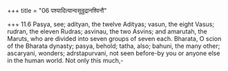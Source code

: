 +++
title = "06 पश्यादित्यान्वसून्रुद्रानश्विनौ"

+++
11.6 Pasya, see; adityan, the twelve Adityas; vasun, the eight Vasus;
rudran, the eleven Rudras; asvinau, the two Asvins; and amarutah, the
Maruts, who are divided into seven groups of seven each. Bharata, O
scion of the Bharata dynasty; pasya, behold; tatha, also; bahuni, the
many other; ascaryani, wonders; adrstapurvani, not seen before-by you or
anyone else in the human world. Not only this much,-
